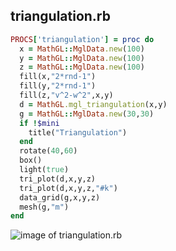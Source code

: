 
## triangulation.rb

```ruby
PROCS['triangulation'] = proc do
  x = MathGL::MglData.new(100)
  y = MathGL::MglData.new(100)
  z = MathGL::MglData.new(100)
  fill(x,"2*rnd-1")
  fill(y,"2*rnd-1")
  fill(z,"v^2-w^2",x,y)
  d = MathGL.mgl_triangulation(x,y)
  g = MathGL::MglData.new(30,30)
  if !$mini
    title("Triangulation")
  end
  rotate(40,60)
  box()
  light(true)
  tri_plot(d,x,y,z)
  tri_plot(d,x,y,z,"#k")
  data_grid(g,x,y,z)
  mesh(g,"m")
end
```
![image of triangulation.rb](https://raw.github.com/masa16/ruby-mathgl-sample/master/samples/triangulation/triangulation.png)
